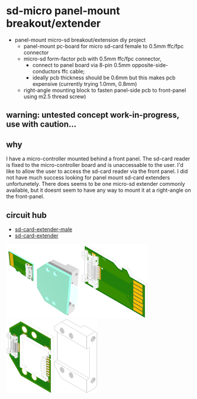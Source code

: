 # sd-micro panel-mount breakout/extender
* panel-mount micro-sd breakout/extension diy project
  * panel-mount pc-board for micro sd-card female to 0.5mm ffc/fpc connector
  * micro-sd form-factor pcb with 0.5mm ffc/fpc connector, 
    * connect to panel board via 8-pin 0.5mm opposite-side-conductors ffc cable; 
    * ideally pcb thickness should be 0.6mm but this makes pcb expensive (currently trying 1.0mm, 0.8mm)
  * right-angle mounting block to fasten panel-side pcb to front-panel using m2.5 thread screw)
  
## warning: untested concept work-in-progress, use with caution...

## why
I have a micro-controller mounted behind a front panel. The sd-card reader is fixed to the micro-controller board and is unaccessable to the user. I'd like to allow the user to access the sd-card reader via the front panel. I did not have much success looking for panel mount sd-card extenders unfortunetely. There does seems to be one micro-sd extender commonly available, but it doesnt seem to have any way to mount it at a right-angle on the front-panel. 

## circuit hub
* [sd-card-extender-male](https://circuithub.com/projects/newdigate/sd-card-extender-male/revisions/17839)
* [sd-card-extender](https://circuithub.com/projects/newdigate/sd-card-extender/revisions/17837)

<img src="images/SD-extender-demo.png" height="200px"/><img src="images/sd-card-male.png" height="200px"/><img src="images/sd-card-panel-2.png" height="200px"/><img src="images/SD%20adapter%20panel%20mounting%20block.png" height="200px"/>
